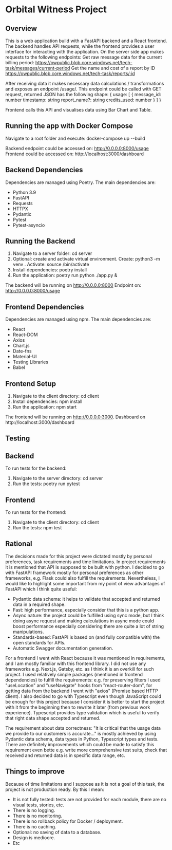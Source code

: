 # Orbital Witness Project

## Overview
This is a web application build with a FastAPI backend and a React frontend. The backend handles API requests, 
while the frontend provides a user interface for interacting with the application. On the server side app makes requests
to the following endpoints:
Get raw message data for the current billing period:
https://owpublic.blob.core.windows.net/tech-task/messages/current-period
Get the name and cost of a report by ID
https://owpublic.blob.core.windows.net/tech-task/reports/:id

After receiving data it makes necessary data calculations / transformations and exposes an endpoint /usage/. 
This endpoint could be called with GET request, returned JSON has the following shape:
{
    usage: [
    { 
     message_id: number
     timestamp: string
     report_name?: string
     credits_used: number
        }
    ]
}

Frontend calls this API and visualises data using Bar Chart and Table.

## Running the app with Docker Compose
Navigate to a root folder and execute: docker-compose up --build

Backend endpoint could be accessed on: http://0.0.0.0:8000/usage
Frontend could be accessed on: http://localhost:3000/dashboard

## Backend Dependencies
Dependencies are managed using Poetry. The main dependencies are:
- Python 3.9
- FastAPI
- Requests
- HTTPX
- Pydantic
- Pytest
- Pytest-asyncio

## Running the Backend
1. Navigate to a server folder: cd server
2. Optional: create and activate virtual environment. Create: python3 -m venv <myenvname>. Activate: source <myenvname>/bin/activate
3. Install dependencies: poetry install
4. Run the application: poetry run python ./app.py &

The backend will be running on http://0.0.0.0:8000
Endpoint on: http://0.0.0.0:8000/usage

## Frontend Dependencies
Dependencies are managed using npm. The main dependencies are:
- React
- React-DOM
- Axios
- Chart.js
- Date-fns
- Material-UI
- Testing Libraries
- Babel

## Frontend Setup
1. Navigate to the client directory: cd client
2. Install dependencies: npm install
3. Run the application: npm start

The frontend will be running on http://0.0.0.0:3000.
Dashboard on http://localhost:3000/dashboard

## Testing

## Backend
To run tests for the backend:
1. Navigate to the server directory: cd server
2. Run the tests: poetry run pytest 

## Frontend
To run tests for the frontend: 
1. Navigate to the client directory: cd client
2. Run the tests: npm test

## Rational
The decisions made for this project were dictated mostly by personal preferences, task requirements and time limitations.
In project requirements it is mentioned that API is supposed to be built with python. I decided to go with FastAPI framework
mostly for personal preferences as other frameworks, e.g. Flask could also fulfill the requirements. Nevertheless, I would
like to highlight some important from my point of view advantages of FastAPI which I think quite useful:
- Pydantic data schema: it helps to validate that accepted and returned data in a required shape.
- Fast: high performance, especially consider that this is a python app.
- Async nature: the project could be fulfilled using sync mode, but I think doing async request and making calculations 
  in async mode could boost performance especially considering there are quite a lot of string manipulations.
- Standards-based: FastAPI is based on (and fully compatible with) the open standards for APIs.
- Automatic Swagger documentation generation.

For a frontend I went with React because it was mentioned in requirements, and I am mostly familiar with this frontend library.
I did not use any frameworks e.g. Next.js, Gatsby, etc. as I think it is an overkill for such project.
I used relatively simple packages (mentioned in frontend dependencies) to fulfill the requirements: e.g. for preserving
filters I used "useLocation" and "useNavigate" hooks from "react-router-dom", for getting data from the backend 
I went with "axios" (Promise based HTTP client). I also decided to go with Typescript even though JavaScript could
be enough for this project because I consider it is better to start the project with it from the beginning then 
to rewrite it later (from previous work experience). Typescript provides type validation which is useful to verify
that right data shape accepted and returned.

The requirement about data correctness: "It is critical that the usage data we provide to our customers is accurate..."
is mostly achieved by using Pydantic data schema, data types in Python, Typescript types and tests.
There are definitely improvements which could be made to satisfy this requirement even bette e.g. write more
comprehensive test suits, check that received and returned data is in specific data range, etc.


## Things to improve
Because of time limitations and I suppose as it is not a goal of this task, the project is not production ready. 
By this I mean:
- It is not fully tested: tests are not provided for each module, there are no visual tests, stories, etc.
- There is no logging.
- There is no monitoring.
- There is no rollback policy for Docker / deployment.
- There is no caching.
- Optional: no saving of data to a database.
- Design is mediocre.
- Etc







